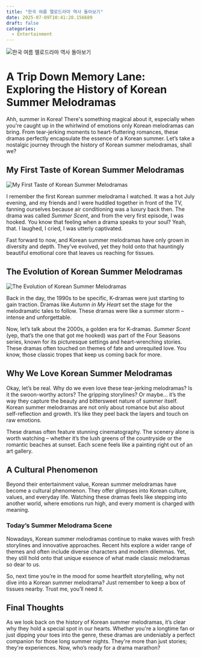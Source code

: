 ```yaml
---
title: "한국 여름 멜로드라마 역사 돌아보기"
date: 2025-07-09T10:41:28.156689
draft: false
categories:
  - Entertainment
---
```


![한국 여름 멜로드라마 역사 돌아보기](/images/2025-07-09-----.jpg)

# A Trip Down Memory Lane: Exploring the History of Korean Summer Melodramas

Ahh, summer in Korea! There's something magical about it, especially when you're caught up in the whirlwind of emotions only Korean melodramas can bring. From tear-jerking moments to heart-fluttering romances, these dramas perfectly encapsulate the essence of a Korean summer. Let’s take a nostalgic journey through the history of Korean summer melodramas, shall we?

## My First Taste of Korean Summer Melodramas
![My First Taste of Korean Summer Melodramas](/images/2025-07-09------h2-1.jpg)


I remember the first Korean summer melodrama I watched. It was a hot July evening, and my friends and I were huddled together in front of the TV, fanning ourselves because air conditioning was a luxury back then. The drama was called *Summer Scent*, and from the very first episode, I was hooked. You know that feeling when a drama speaks to your soul? Yeah, that. I laughed, I cried, I was utterly captivated.

Fast forward to now, and Korean summer melodramas have only grown in diversity and depth. They’ve evolved, yet they hold onto that hauntingly beautiful emotional core that leaves us reaching for tissues.

## The Evolution of Korean Summer Melodramas
![The Evolution of Korean Summer Melodramas](/images/2025-07-09------h2-2.jpg)


Back in the day, the 1990s to be specific, K-dramas were just starting to gain traction. Dramas like *Autumn in My Heart* set the stage for the melodramatic tales to follow. These dramas were like a summer storm – intense and unforgettable.

Now, let’s talk about the 2000s, a golden era for K-dramas. *Summer Scent* (yep, that’s the one that got me hooked) was part of the Four Seasons series, known for its picturesque settings and heart-wrenching stories. These dramas often touched on themes of fate and unrequited love. You know, those classic tropes that keep us coming back for more.

## Why We Love Korean Summer Melodramas

Okay, let’s be real. Why do we even love these tear-jerking melodramas? Is it the swoon-worthy actors? The gripping storylines? Or maybe... it’s the way they capture the beauty and bittersweet nature of summer itself. Korean summer melodramas are not only about romance but also about self-reflection and growth. It’s like they peel back the layers and touch on raw emotions.

These dramas often feature stunning cinematography. The scenery alone is worth watching – whether it’s the lush greens of the countryside or the romantic beaches at sunset. Each scene feels like a painting right out of an art gallery.

## A Cultural Phenomenon

Beyond their entertainment value, Korean summer melodramas have become a cultural phenomenon. They offer glimpses into Korean culture, values, and everyday life. Watching these dramas feels like stepping into another world, where emotions run high, and every moment is charged with meaning.

### Today’s Summer Melodrama Scene

Nowadays, Korean summer melodramas continue to make waves with fresh storylines and innovative approaches. Recent hits explore a wider range of themes and often include diverse characters and modern dilemmas. Yet, they still hold onto that unique essence of what made classic melodramas so dear to us.

So, next time you’re in the mood for some heartfelt storytelling, why not dive into a Korean summer melodrama? Just remember to keep a box of tissues nearby. Trust me, you’ll need it.

## Final Thoughts

As we look back on the history of Korean summer melodramas, it’s clear why they hold a special spot in our hearts. Whether you're a longtime fan or just dipping your toes into the genre, these dramas are undeniably a perfect companion for those long summer nights. They're more than just stories; they're experiences. Now, who’s ready for a drama marathon?
